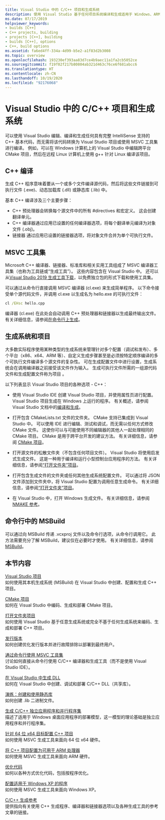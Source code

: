 ```yaml
---
title: Visual Studio 中的 C/C++ 项目和生成系统
description: 使用 Visual Studio 基于任何项目系统编译和生成适用于 Windows、ARM 或 Linux 的 C++ 项目。
ms.date: 07/17/2019
helpviewer_keywords:
- builds [C++]
- C++ projects, building
- projects [C++], building
- builds [C++], options
- C++, build options
ms.assetid: fa6ed4ff-334a-4d99-b5e2-a1f83d2b3008
ms.topic: overview
ms.openlocfilehash: 193230ef393aa83d7ce4b9aec11a1fa2cb5052ce
ms.sourcegitcommit: f19f02f217b80804ab321d463c76ce6f681abcc6
ms.translationtype: HT
ms.contentlocale: zh-CN
ms.lasthandoff: 10/19/2020
ms.locfileid: "92176068"
---
```

# <a name="cc-projects-and-build-systems-in-visual-studio"></a>Visual Studio 中的 C/C++ 项目和生成系统

可以使用 Visual Studio 编辑、编译和生成任何具有完整 IntelliSense 支持的 C++ 基本代码，而无需将该代码转换为 Visual Studio 项目或使用 MSVC 工具集进行编译。 例如，可以在 Windows 计算机上的 Visual Studio 中编辑跨平台 CMake 项目，然后在远程 Linux 计算机上使用 g++ 针对 Linux 编译该项目。

## <a name="c-compilation"></a>C++ 编译

生成  C++ 程序意味着要从一个或多个文件编译源代码，然后将这些文件链接到可执行文件 (.exe)、动态加载库 (.dll) 或静态库 (.lib) 中。

基本 C++ 编译涉及三个主要步骤：

- C++ 预处理器会转换每个源文件中的所有 #directives 和宏定义。 这会创建  翻译单元。
- C++ 编译器通过应用已设置的任何编译器选项，将每个翻译单元编译为对象文件 (.obj)。
- 链接器  通过应用已设置的链接器选项，将对象文件合并为单个可执行文件。

## <a name="the-msvc-toolset"></a>MSVC 工具集

Microsoft C++ 编译器、链接器、标准库和相关实用工具组成了 MSVC 编译器工具集（也称为工具链或“生成工具”）。 这些内容包含在 Visual Studio 中。 还可以从[Visual Studio 2019 生成工具下载](https://visualstudio.microsoft.com/downloads/#build-tools-for-visual-studio-2019)，以免费独立包的形式下载和使用工具集。

可以通过从命令行直接调用 MSVC 编译器 (cl.exe) 来生成简单程序。 以下命令接受单个源代码文件，并调用 cl.exe 以生成名为 hello.exe  的可执行文件：

```cmd
cl /EHsc hello.cpp
```

编译器 (cl.exe) 在此处会自动调用 C++ 预处理器和链接器以生成最终输出文件。 有关详细信息，请参阅[在命令行上生成](building-on-the-command-line.md)。

## <a name="build-systems-and-projects"></a>生成系统和项目

大多数实际程序使用某种类型的生成系统来管理针对多个配置（调试和发布）、多个平台（x86、x64、ARM 等）、自定义生成步骤甚至是必须按特定顺序编译的多个可执行文件编译多个源文件的复杂性。 可在生成配置文件中进行设置，生成系统会在调用编译器之前接受该文件作为输入。 生成可执行文件所需的一组源代码文件和生成配置文件称为项目  。

以下列表显示 Visual Studio 项目的各种选项 - C++：

- 使用 Visual Studio IDE 创建 Visual Studio 项目，并使用属性页进行配置。 Visual Studio 项目生成在 Windows 上运行的程序。 有关概述，请参阅 Visual Studio 文档中的[编译和生成](/visualstudio/ide/compiling-and-building-in-visual-studio)。

- 打开包含 CMakeLists.txt 文件的文件夹。 CMake 支持已集成到 Visual Studio 中。 可以使用 IDE 进行编辑、测试和调试，而无需以任何方式修改 CMake 文件。 这使你可以与可能使用不同编辑器的其他人一起处理相同的 CMake 项目。 CMake 是用于跨平台开发的建议方法。 有关详细信息，请参阅 [CMake 项目](cmake-projects-in-visual-studio.md)。

- 打开源文件的松散文件夹（不包含任何项目文件）。 Visual Studio 将使用启发式生成文件。 这是一种用于编译和运行小型控制台应用程序的方法。 有关详细信息，请参阅[“打开文件夹”项目](open-folder-projects-cpp.md)。

- 打开包含生成文件的文件夹或任何其他生成系统配置文件。 可以通过将 JSON 文件添加到文件夹中，将 Visual Studio 配置为调用任意生成命令。 有关详细信息，请参阅[“打开文件夹”项目](open-folder-projects-cpp.md)。

- 在 Visual Studio 中，打开 Windows 生成文件。 有关详细信息，请参阅 [NMAKE 参考](reference/nmake-reference.md)。

## <a name="msbuild-from-the-command-line"></a>命令行中的 MSBuild

可以通过向 MSBuild 传递 .vcxproj 文件以及命令行选项，从命令行调用它。 此方法需要充分了解 MSBuild，建议仅在必要时才使用。 有关详细信息，请参阅 [MSBuild](msbuild-visual-cpp.md)。

## <a name="in-this-section"></a>本节内容

[Visual Studio 项目](creating-and-managing-visual-cpp-projects.md)\
如何使用其本机生成系统 (MSBuild) 在 Visual Studio 中创建、配置和生成 C++ 项目。

[CMake 项目](cmake-projects-in-visual-studio.md)\
如何在 Visual Studio 中编码、生成和部署 CMake 项目。

[打开文件夹项目](open-folder-projects-cpp.md)\
如何使用 Visual Studio 基于任意生成系统或完全不基于任何生成系统来编码、生成和部署 C++ 项目。

[发行版本](release-builds.md)\
如何创建优化发行版本并进行故障排除以部署到最终用户。

[通过命令行使用 MSVC 工具集](building-on-the-command-line.md)\
讨论如何直接从命令行使用 C/C++ 编译器和生成工具（而不是使用 Visual Studio IDE）。

[在 Visual Studio 中生成 DLL](dlls-in-visual-cpp.md)\
如何在 Visual Studio 中创建、调试和部署 C/C++ DLL（共享库）。

[演练：创建和使用静态库](walkthrough-creating-and-using-a-static-library-cpp.md)\
如何创建 .lib 二进制文件。

[生成 C/C++ 独立应用程序和并行程序集](building-c-cpp-isolated-applications-and-side-by-side-assemblies.md)\
描述了适用于 Windows 桌面应用程序的部署模型，这一模型的理论基础是独立应用程序和并行程序集。

[针对 64 位 x64 目标配置 C++ 项目](configuring-programs-for-64-bit-visual-cpp.md)\
如何使用 MSVC 生成工具来面向 64 位 x64 硬件。

[将 C++ 项目配置为可用于 ARM 处理器](configuring-programs-for-arm-processors-visual-cpp.md)\
如何使用 MSVC 生成工具来面向 ARM 硬件。

[优化代码](optimizing-your-code.md)\
如何以各种方式优化代码，包括按程序优化。

[配置适用于 Windows XP 的程序](configuring-programs-for-windows-xp.md)\
如何使用 MSVC 生成工具来面向 Windows XP。

[C/C++ 生成参考](reference/c-cpp-building-reference.md)\
提供指向有关使用 C++ 生成程序、编译器和链接器选项以及各种生成工具的参考文章的链接。
